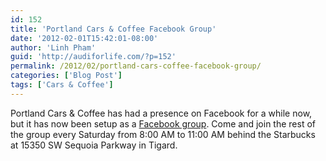 ```yaml
---
id: 152
title: 'Portland Cars & Coffee Facebook Group'
date: '2012-02-01T15:42:01-08:00'
author: 'Linh Pham'
guid: 'http://audiforlife.com/?p=152'
permalink: /2012/02/portland-cars-coffee-facebook-group/
categories: ['Blog Post']
tags: ['Cars & Coffee']
---
```


Portland Cars & Coffee has had a presence on Facebook for a while now, but it has now been setup as a [Facebook group](https://www.facebook.com/groups/PDXCandC/210341992394641). Come and join the rest of the group every Saturday from 8:00 AM to 11:00 AM behind the Starbucks at 15350 SW Sequoia Parkway in Tigard.

